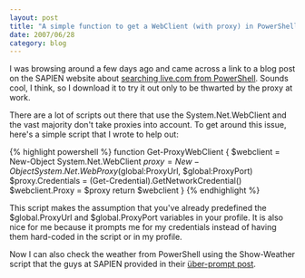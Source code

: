 ```yaml
---
layout: post
title: "A simple function to get a WebClient (with proxy) in PowerShell"
date: 2007/06/28
category: blog
---
```


I was browsing around a few days ago and came across a link to a blog post on the SAPIEN website about [searching live.com from PowerShell](http://blog.sapien.com/current/2007/5/7/live-search-in-windows-powershell.html). Sounds cool, I think, so I download it to try it out only to be thwarted by the proxy at work. 

There are a lot of scripts out there that use the System.Net.WebClient and the vast majority don't take proxies into account. To get around this issue, here's a simple script that I wrote to help out:

{% highlight powershell %}
function Get-ProxyWebClient {
  $webclient = New-Object System.Net.WebClient
  $proxy = New-Object System.Net.WebProxy($global:ProxyUrl, $global:ProxyPort)
  $proxy.Credentials = (Get-Credential).GetNetworkCredential()
  $webclient.Proxy = $proxy
  return $webclient
}
{% endhighlight %}

This script makes the assumption that you've already predefined the $global.ProxyUrl and $global.ProxyPort variables in your profile. It is also nice for me because it prompts me for my credentials instead of having them hard-coded in the script or in my profile. 

Now I can also check the weather from PowerShell using the Show-Weather script that the guys at SAPIEN provided in their [&#252;ber-prompt post](http://blog.sapien.com/current/2007/6/13/one-prompt-to-rule-them-all.html).

